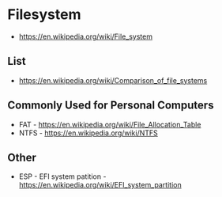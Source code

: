 # Filesystem

- <https://en.wikipedia.org/wiki/File_system>

## List

- <https://en.wikipedia.org/wiki/Comparison_of_file_systems>

## Commonly Used for Personal Computers

- FAT - <https://en.wikipedia.org/wiki/File_Allocation_Table>
- NTFS - <https://en.wikipedia.org/wiki/NTFS>

## Other

- ESP - EFI system patition - <https://en.wikipedia.org/wiki/EFI_system_partition>
